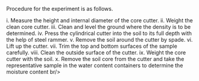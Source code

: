  Procedure for the experiment is as follows.

i. Measure the height and internal diameter of the core cutter.
ii. Weight the clean core cutter.
iii. Clean and level the ground where the density is to be determined.
iv. Press the cylindrical cutter into the soil to its full depth with the help of steel rammer.
v. Remove the soil around the cutter by spade.
vi. Lift up the cutter.
vii. Trim the top and bottom surfaces of the sample carefully.
viii. Clean the outside surface of the cutter.
ix. Weight the core cutter with the soil.
x. Remove the soil core from the cutter and take the representative sample in the water content containers to determine the moisture content
br/>